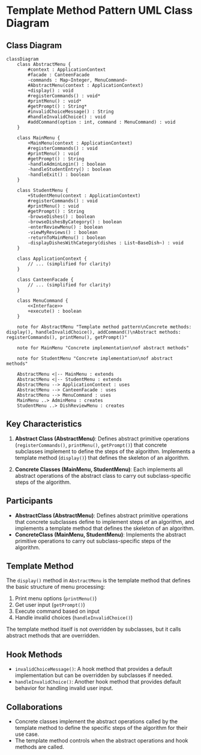 # Template Method Pattern UML Class Diagram

## Class Diagram

```mermaid
classDiagram
    class AbstractMenu {
        #context : ApplicationContext
        #facade : CanteenFacade
        -commands : Map~Integer, MenuCommand~
        #AbstractMenu(context : ApplicationContext)
        +display() : void
        #registerCommands() : void*
        #printMenu() : void*
        #getPrompt() : String*
        #invalidChoiceMessage() : String
        #handleInvalidChoice() : void
        #addCommand(option : int, command : MenuCommand) : void
    }

    class MainMenu {
        +MainMenu(context : ApplicationContext)
        #registerCommands() : void
        #printMenu() : void
        #getPrompt() : String
        -handleAdminLogin() : boolean
        -handleStudentEntry() : boolean
        -handleExit() : boolean
    }

    class StudentMenu {
        +StudentMenu(context : ApplicationContext)
        #registerCommands() : void
        #printMenu() : void
        #getPrompt() : String
        -browseDishes() : boolean
        -browseDishesByCategory() : boolean
        -enterReviewMenu() : boolean
        -viewMyReviews() : boolean
        -returnToMainMenu() : boolean
        -displayDishesWithCategory(dishes : List~BaseDish~) : void
    }

    class ApplicationContext {
        // ... (simplified for clarity)
    }

    class CanteenFacade {
        // ... (simplified for clarity)
    }

    class MenuCommand {
        <<Interface>>
        +execute() : boolean
    }

    note for AbstractMenu "Template method pattern\nConcrete methods: display(), handleInvalidChoice(), addCommand()\nAbstract methods: registerCommands(), printMenu(), getPrompt()"

    note for MainMenu "Concrete implementation\nof abstract methods"

    note for StudentMenu "Concrete implementation\nof abstract methods"

    AbstractMenu <|-- MainMenu : extends
    AbstractMenu <|-- StudentMenu : extends
    AbstractMenu --> ApplicationContext : uses
    AbstractMenu --> CanteenFacade : uses
    AbstractMenu --> MenuCommand : uses
    MainMenu ..> AdminMenu : creates
    StudentMenu ..> DishReviewMenu : creates
```

## Key Characteristics

1. **Abstract Class (AbstractMenu)**: Defines abstract primitive operations (`registerCommands()`, `printMenu()`, `getPrompt()`) that concrete subclasses implement to define the steps of the algorithm. Implements a template method (`display()`) that defines the skeleton of an algorithm.

2. **Concrete Classes (MainMenu, StudentMenu)**: Each implements all abstract operations of the abstract class to carry out subclass-specific steps of the algorithm.

## Participants

- **AbstractClass (AbstractMenu)**: Defines abstract primitive operations that concrete subclasses define to implement steps of an algorithm, and implements a template method that defines the skeleton of an algorithm.
- **ConcreteClass (MainMenu, StudentMenu)**: Implements the abstract primitive operations to carry out subclass-specific steps of the algorithm.

## Template Method

The `display()` method in `AbstractMenu` is the template method that defines the basic structure of menu processing:
1. Print menu options (`printMenu()`)
2. Get user input (`getPrompt()`)
3. Execute command based on input
4. Handle invalid choices (`handleInvalidChoice()`)

The template method itself is not overridden by subclasses, but it calls abstract methods that are overridden.

## Hook Methods

- `invalidChoiceMessage()`: A hook method that provides a default implementation but can be overridden by subclasses if needed.
- `handleInvalidChoice()`: Another hook method that provides default behavior for handling invalid user input.

## Collaborations

- Concrete classes implement the abstract operations called by the template method to define the specific steps of the algorithm for their use case.
- The template method controls when the abstract operations and hook methods are called.